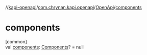 //[kapi-openapi](../../../index.md)/[com.chrynan.kapi.openapi](../index.md)/[OpenApi](index.md)/[components](components.md)

# components

[common]\
val [components](components.md): [Components](../-components/index.md)? = null
